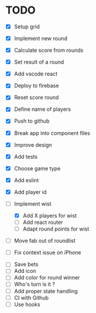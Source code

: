 # TODO

- [x] Setup grid
- [x] Implement new round
- [x] Calculate score from rounds
- [x] Set result of a round
- [x] Add vscode react
- [x] Deploy to firebase
- [x] Reset score round
- [x] Define name of players
- [x] Push to github
- [x] Break app into component files
- [x] Improve design
- [x] Add tests
- [x] Choose game type
- [x] Add eslint
- [x] Add player id

- [ ] Implement wist

  - [x] Add X players for wist
  - [ ] Add react router
  - [ ] Adapt round points for wist

- [ ] Move fab out of roundlist
- [ ] Fix context issue on iPhone

* [ ] Save bets
* [ ] Add icon
* [ ] Add color for round winner
* [ ] Who's turn is it ?
* [ ] Add proper state handling
* [ ] CI with Github
* [ ] Use hooks
